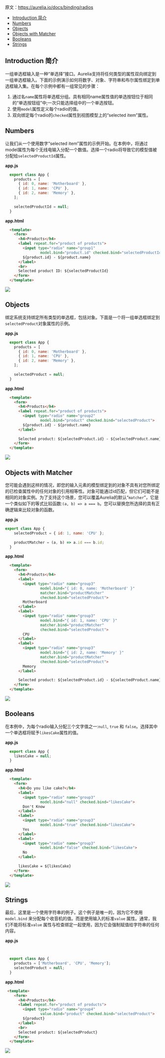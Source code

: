 原文：https://aurelia.io/docs/binding/radios

* [Introduction 简介](#introduction-%E7%AE%80%E4%BB%8B)
* [Numbers](#numbers)
* [Objects](#objects)
* [Objects with Matcher](#objects-with-matcher)
* [Booleans](#booleans)
* [Strings](#strings)

## Introduction 简介

一组单选框输入是一种“单选择”接口。Aurelia支持将任何类型的属性双向绑定到一组单选框输入。下面的示例演示如何将数字、对象、字符串和布尔属性绑定到单选框输入集。在每个示例中都有一组常见的步骤：

1.  通过名`name`属性将单选框分组。具有相同name属性值的单选按钮位于相同的“单选按钮组”中;一次只能选择组中的一个单选按钮。
2.  使用`model`属性定义每个radio的值。
3.  双向绑定每个radio的`checked`属性到视图模型上的“selected item”属性。


## Numbers

让我们从一个使用数字“selected item”属性的示例开始。在本例中，将通过model属性为每个无线电输入分配一个数值。选择一个radio将导致它的模型值被分配给`selectedProductId`属性。

**app.js**
```javascript
  export class App {
    products = [
      { id: 0, name: 'Motherboard' },
      { id: 1, name: 'CPU' },
      { id: 2, name: 'Memory' },
    ];
  
    selectedProductId = null;
  }
```
**app.html**
```html
  <template>
    <form>
      <h4>Products</h4>
      <label repeat.for="product of products">
        <input type="radio" name="group1"
                model.bind="product.id" checked.bind="selectedProductId">
        ${product.id} - ${product.name}
      </label>
      <br>
      Selected product ID: ${selectedProductId}
    </form>
  </template>
```
![](https://github.com/sansantang/aurelia_translate/blob/master/Binding/IMG/Radios/1.gif)

## Objects

绑定系统支持绑定所有类型的单选框，包括对象。下面是一个将一组单选框绑定到`selectedProduct`对象属性的示例。

**app.js**
```javascript
  export class App {
    products = [
      { id: 0, name: 'Motherboard' },
      { id: 1, name: 'CPU' },
      { id: 2, name: 'Memory' },
    ];
  
    selectedProduct = null;
  }
```
**app.html**
```html
  <template>
    <form>
      <h4>Products</h4>
      <label repeat.for="product of products">
        <input type="radio" name="group2"
                model.bind="product" checked.bind="selectedProduct">
        ${product.id} - ${product.name}
      </label>
  
      Selected product: ${selectedProduct.id} - ${selectedProduct.name}
    </form>
  </template>
```
![](https://github.com/sansantang/aurelia_translate/blob/master/Binding/IMG/Radios/2.gif)

## Objects with Matcher

您可能会遇到这样的情况，即您的输入元素的模型绑定到的对象不具有对您所绑定的已检查属性中的任何对象的引用相等性。对象可能通过id匹配，但它们可能不是相同的对象实例。为了支持这个场景，您可以覆盖Aurelia的默认“`matcher`”，它是一个类似如下的等式比较函数:`(a, b) => a === b`。您可以替换您所选择的具有正确逻辑来比较对象的函数。

**app.js**
```javascript
export class App {
    selectedProduct = { id: 1, name: 'CPU' };
  
    productMatcher = (a, b) => a.id === b.id;
  }
```
**app.html**
```html
  <template>
    <form>
      <h4>Products</h4>
      <label>
        <input type="radio" name="group3"
                model.bind="{ id: 0, name: 'Motherboard' }"
                matcher.bind="productMatcher"
                checked.bind="selectedProduct">
        Motherboard
      </label>
      <label>
        <input type="radio" name="group3"
                model.bind="{ id: 1, name: 'CPU' }"
                matcher.bind="productMatcher"
                checked.bind="selectedProduct">
        CPU
      </label>
      <label>
        <input type="radio" name="group3"
                model.bind="{ id: 2, name: 'Memory' }"
                matcher.bind="productMatcher"
                checked.bind="selectedProduct">
        Memory
      </label>
  
      Selected product: ${selectedProduct.id} - ${selectedProduct.name}
    </form>
  </template>
```
![](https://github.com/sansantang/aurelia_translate/blob/master/Binding/IMG/Radios/3.gif)

## Booleans

在本例中，为每个radio输入分配三个文字值之一:`null`, `true` 和 `false`。选择其中一个单选框将赋予`likesCake`属性的值。

**app.js**
```javascript
  export class App {
    likesCake = null;
  }
```
**app.html**
```html
  <template>
    <form>
      <h4>Do you like cake?</h4>
      <label>
        <input type="radio" name="group3"
                model.bind="null" checked.bind="likesCake">
        Don't Know
      </label>
      <label>
        <input type="radio" name="group3"
                model.bind="true" checked.bind="likesCake">
        Yes
      </label>
      <label>
        <input type="radio" name="group3"
                model.bind="false" checked.bind="likesCake">
        No
      </label>
  
      likesCake = ${likesCake}
    </form>
  </template>
```
![](https://github.com/sansantang/aurelia_translate/blob/master/Binding/IMG/Radios/4.gif)

## Strings

最后，这里是一个使用字符串的例子。这个例子是唯一的，因为它不使用 `model.bind` 来分配每个收音机的值。而是使用输入的标准`value` 属性。通常，我们不能将标准`value` 属性与检查绑定一起使用，因为它会强制赋值给字符串的任何内容。

**app.js**
```javascript
    

  export class App {
    products = ['Motherboard', 'CPU', 'Memory'];
    selectedProduct = null;
  }
```
**app.html**
```html
 <template>
    <form>
      <h4>Products</h4>
      <label repeat.for="product of products">
        <input type="radio" name="group4"
                value.bind="product" checked.bind="selectedProduct">
        ${product}
      </label>
      <br>
      Selected product: ${selectedProduct}
    </form>
  </template>
```
![](https://github.com/sansantang/aurelia_translate/blob/master/Binding/IMG/Radios/5.gif)